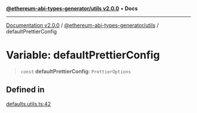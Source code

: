 [**@ethereum-abi-types-generator/utils v2.0.0**](../README.md) • **Docs**

***

[Documentation v2.0.0](../../../packages.md) / [@ethereum-abi-types-generator/utils](../README.md) / defaultPrettierConfig

# Variable: defaultPrettierConfig

> `const` **defaultPrettierConfig**: `PrettierOptions`

## Defined in

[defaults.utils.ts:42](https://github.com/niZmosis/ethereum-abi-types-generator/blob/8be0c174f1ad191b06c4413881733fc6912573c5/packages/utils/src/defaults.utils.ts#L42)

